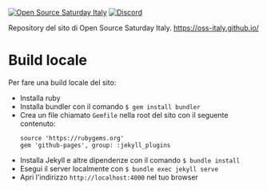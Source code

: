 [![Open Source Saturday Italy](https://img.shields.io/badge/Open%20Source%20Saturday-Italy-red)](https://oss-italy.github.io/)
[![Discord](https://img.shields.io/discord/688392679892975619.svg?label=&logo=discord&logoColor=ffffff&color=7389D8&labelColor=6A7EC2)](https://discord.gg/TpEa5Wn)


Repository del sito di Open Source Saturday Italy. https://oss-italy.github.io/

# Build locale
Per fare una build locale del sito:

* Installa ruby
* Installa bundler con il comando `$ gem install bundler`
* Crea un file chiamato `Gemfile` nella root del sito con il seguente contenuto:
  ```
  source 'https://rubygems.org'
  gem 'github-pages', group: :jekyll_plugins
  ```
* Installa Jekyll e altre dipendenze con il comando `$ bundle install`
* Esegui il server localmente con `$ bundle exec jekyll serve`
* Apri l'indirizzo `http://localhost:4000` nel tuo browser
